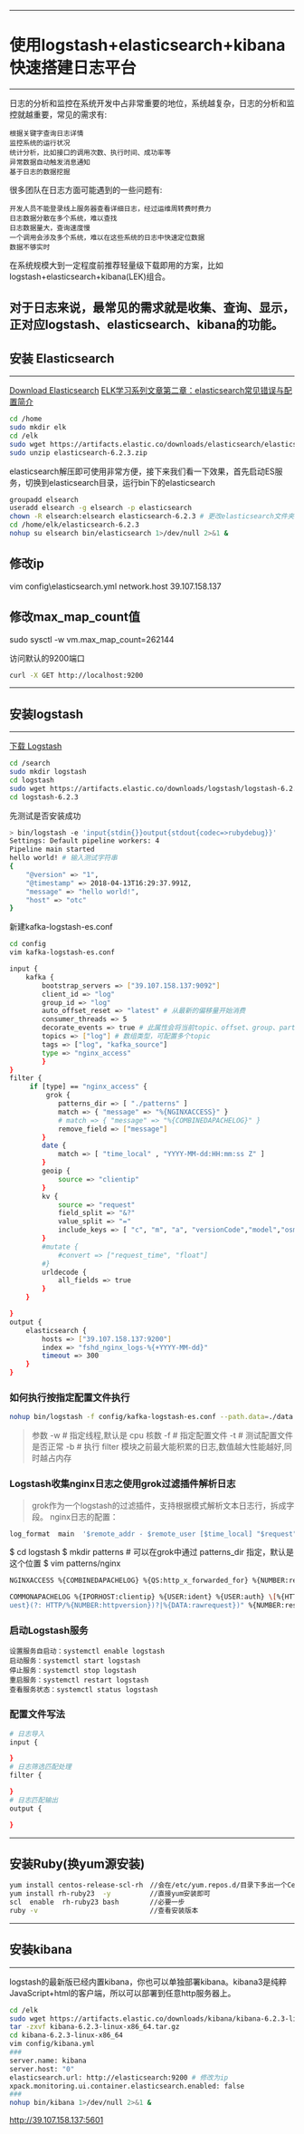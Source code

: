 
--------------------------------------------------------------------------------
# 使用logstash+elasticsearch+kibana快速搭建日志平台
--------------------------------------------------------------------------------
日志的分析和监控在系统开发中占非常重要的地位，系统越复杂，日志的分析和监控就越重要，常见的需求有:

    根据关键字查询日志详情
    监控系统的运行状况
    统计分析，比如接口的调用次数、执行时间、成功率等
    异常数据自动触发消息通知
    基于日志的数据挖掘

很多团队在日志方面可能遇到的一些问题有:

    开发人员不能登录线上服务器查看详细日志，经过运维周转费时费力
    日志数据分散在多个系统，难以查找
    日志数据量大，查询速度慢
    一个调用会涉及多个系统，难以在这些系统的日志中快速定位数据
    数据不够实时

在系统规模大到一定程度前推荐轻量级下载即用的方案，比如logstash+elasticsearch+kibana(LEK)组合。

对于日志来说，最常见的需求就是收集、查询、显示，正对应logstash、elasticsearch、kibana的功能。
--------------------------------------------------------------------------------
## 安装 Elasticsearch
--------------------------------------------------------------------------------
[Download Elasticsearch](https://www.elastic.co/downloads/elasticsearch)
[ELK学习系列文章第二章：elasticsearch常见错误与配置简介](https://blog.csdn.net/qq_21387171/article/details/53577115)
```sh
cd /home
sudo mkdir elk
cd /elk
sudo wget https://artifacts.elastic.co/downloads/elasticsearch/elasticsearch-6.2.3.zip
sudo unzip elasticsearch-6.2.3.zip
```

elasticsearch解压即可使用非常方便，接下来我们看一下效果，首先启动ES服务，切换到elasticsearch目录，运行bin下的elasticsearch
```sh
groupadd elsearch
useradd elsearch -g elsearch -p elasticsearch
chown -R elsearch:elsearch elasticsearch-6.2.3 # 更改elasticsearch文件夹及内部文件的所属用户及组为elsearch:elsearch
cd /home/elk/elasticsearch-6.2.3
nohup su elsearch bin/elasticsearch 1>/dev/null 2>&1 &
```
## 修改ip
vim config\elasticsearch.yml
network.host 39.107.158.137
## 修改max_map_count值
sudo sysctl -w vm.max_map_count=262144

访问默认的9200端口
```sh
curl -X GET http://localhost:9200
```

--------------------------------------------------------------------------------
## 安装logstash
--------------------------------------------------------------------------------
[下载 Logstash](https://www.elastic.co/downloads/logstash)
```sh
cd /search
sudo mkdir logstash
cd logstash
sudo wget https://artifacts.elastic.co/downloads/logstash/logstash-6.2.3.zip
cd logstash-6.2.3
```
先测试是否安装成功
```sh
> bin/logstash -e 'input{stdin{}}output{stdout{codec=>rubydebug}}'
Settings: Default pipeline workers: 4
Pipeline main started
hello world! # 输入测试字符串
{
    "@version" => "1",
    "@timestamp" => 2018-04-13T16:29:37.991Z,
    "message" => "hello world!",
    "host" => "otc"
}
```

新建kafka-logstash-es.conf
```sh
cd config
vim kafka-logstash-es.conf

input {
    kafka {
        bootstrap_servers => ["39.107.158.137:9092"]
        client_id => "log"
        group_id => "log"
        auto_offset_reset => "latest" # 从最新的偏移量开始消费
        consumer_threads => 5
        decorate_events => true # 此属性会将当前topic、offset、group、partition等信息也带到message中
        topics => ["log"] # 数组类型，可配置多个topic
        tags => ["log", "kafka_source"]
        type => "nginx_access"
        }
}
filter {
     if [type] == "nginx_access" {
         grok {
            patterns_dir => [ "./patterns" ]
            match => { "message" => "%{NGINXACCESS}" }
            # match => { "message" => "%{COMBINEDAPACHELOG}" }
            remove_field => ["message"]
        }
        date {
            match => [ "time_local" , "YYYY-MM-dd:HH:mm:ss Z" ]
        }
        geoip {
            source => "clientip"
        }
        kv {
            source => "request"
            field_split => "&?"
            value_split => "="
            include_keys => [ "c", "m", "a", "versionCode","model","osmodel","play_url","play_type" ]
        }
        #mutate {
            #convert => ["request_time", "float"]
        #}
        urldecode {
            all_fields => true
        }
    }

}
output {
    elasticsearch {
        hosts => ["39.107.158.137:9200"]
        index => "fshd_nginx_logs-%{+YYYY-MM-dd}"
        timeout => 300
    }
}
```


### 如何执行按指定配置文件执行
```sh
nohup bin/logstash -f config/kafka-logstash-es.conf --path.data=./data 1>/dev/null 2>&1 &
```
> 参数
-w # 指定线程,默认是 cpu 核数
-f # 指定配置文件
-t # 测试配置文件是否正常
-b # 执行 filter 模块之前最大能积累的日志,数值越大性能越好,同时越占内存

### Logstash收集nginx日志之使用grok过滤插件解析日志
> grok作为一个logstash的过滤插件，支持根据模式解析文本日志行，拆成字段。
nginx日志的配置：
```sh
log_format  main  '$remote_addr - $remote_user [$time_local] "$request" $status $body_bytes_sent "$http_referer" "$http_user_agent" "$http_x_forwarded_for" $request_time';
```
$ cd logstash
$ mkdir patterns # 可以在grok中通过 patterns_dir 指定，默认是这个位置
$ vim patterns/nginx

```sh
NGINXACCESS %{COMBINEDAPACHELOG} %{QS:http_x_forwarded_for} %{NUMBER:request_time:float}
```
```sh
COMMONAPACHELOG %{IPORHOST:clientip} %{USER:ident} %{USER:auth} \[%{HTTPDATE:timestamp}\] "(?:%{WORD:verb} %{NOTSPACE:req
uest}(?: HTTP/%{NUMBER:httpversion})?|%{DATA:rawrequest})" %{NUMBER:response} (?:%{NUMBER:bytes}|-)
```
### 启动Logstash服务
    设置服务自启动：systemctl enable logstash
    启动服务：systemctl start logstash
    停止服务：systemctl stop logstash
    重启服务：systemctl restart logstash
    查看服务状态：systemctl status logstash

### 配置文件写法
```sh
# 日志导入
input {

}
# 日志筛选匹配处理
filter {

}
# 日志匹配输出
output {

}
```
--------------------------------------------------------------------------------
安装Ruby(换yum源安装)
--------------------------------------------------------------------------------
```sh
yum install centos-release-scl-rh　//会在/etc/yum.repos.d/目录下多出一个CentOS-SCLo-scl-rh.repo源
yum install rh-ruby23  -y　　　　   //直接yum安装即可　　
scl  enable  rh-ruby23 bash　　　　 //必要一步
ruby -v　　　　                     //查看安装版本
```

--------------------------------------------------------------------------------
## 安装kibana
--------------------------------------------------------------------------------
logstash的最新版已经内置kibana，你也可以单独部署kibana。kibana3是纯粹JavaScript+html的客户端，所以可以部署到任意http服务器上。
```sh
cd /elk
sudo wget https://artifacts.elastic.co/downloads/kibana/kibana-6.2.3-linux-x86_64.tar.gz
tar -zxvf kibana-6.2.3-linux-x86_64.tar.gz
cd kibana-6.2.3-linux-x86_64
vim config/kibana.yml 
### 
server.name: kibana
server.host: "0"
elasticsearch.url: http://elasticsearch:9200 # 修改为ip
xpack.monitoring.ui.container.elasticsearch.enabled: false
###
nohup bin/kibana 1>/dev/null 2>&1 &
```
http://39.107.158.137:5601
